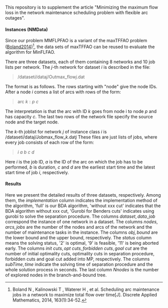 This repository is to supplement the article "Minimizing the maximum flow loss in the network maintenance scheduling problem with flexible arc outages".

#### Instances  (NMData)

Since our problem MMFLPFAO is a variant of the maxTFFAO problem ([Boland2014](https://doi.org/10.1016/j.dam.2012.05.027))[^1], the data sets of maxTFFAO can be reused to evaluate the algorithm for MinFLFAO.

[^1]: Boland N ,  Kalinowski T ,  Waterer H , et al. Scheduling arc maintenance jobs in a network to maximize total flow over time[J]. Discrete Applied Mathematics, 2014, 163(1):34-52.

There are three datasets, each of them containing 8 networks and 10 job lists per network.
The $j$-th network for dataset $i$ is described in the file:

> /dataset$i$/data$j$/Outmax_flow$j$.dat

The format is as follows. The rows starting with "node" give the node IDs. After a node $i$ comes a list of arcs with rows of the form:

> arc $k : p\ c$

The interpretation is that the arc with ID $k$ goes from node i to node $p$ and has capacity $c$.
The last two rows of the network file specify the source node and the target node.

The $k$-th joblist for network $j$ of instance class $i$ is /dataset$i$/data$j$/Jobmax_flow_$k$.dat$j$
These files are just lists of jobs, where every job consists of each row of the form:

> $i\ a\ b\ c\ d$

Here $i$ is the job ID, $a$ is the ID of the arc on which the job has to be performed, $b$ is duration, $c$ and $d$ are the earliest start time and the latest start time of job $i$, respectively.



#### Results

Here we present the detailed results of three datasets, respectively. Among them, the $implementation$ column indicates the implementation method of the algorithm, 'full' is our BDA algorithm, 'without xxx cut' indicates that the BDA algorithm without xxx cut, 'Gurobi for Benders cuts' indicates using gurobi to solve the separation procedure. The columns $dataset, data, job$ correspond the instance of one network in a dataset. The columns $nodes, arcs, jobs$ are the number of the nodes and arcs of the network and the number of maintenance tasks in the instance. The columns $obj, bound$ are the lower bound and the upper bound, respectively. The $status$ column means the solving status, '2' is optimal, '9' is feasible, '11' is being aborted early. The columns $init\ cuts, opt\ cuts, forbidden\ cuts, goal\ cut$ are the number of initial optimality cuts, optimality cuts in separation procedure, forbidden cuts and goal cut added into MP, respectively. The columns $subTime, time$ indicate the solving time of separation procedure and the whole solution process in seconds. The last column $Nnodes$ is the number of explored nodes in the branch-and-bound tree.


